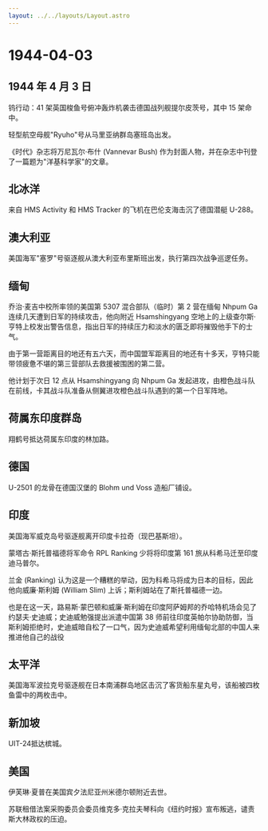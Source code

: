 ```yaml
---
layout: ../../layouts/Layout.astro
---
```


# 1944-04-03

## 1944 年 4 月 3 日

钨行动：41 架英国梭鱼号俯冲轰炸机袭击德国战列舰提尔皮茨号，其中 15
架命中。

轻型航空母舰"Ryuho"号从马里亚纳群岛塞班岛出发。

《时代》杂志将万尼瓦尔·布什 (Vannevar Bush)
作为封面人物，并在杂志中刊登了一篇题为"洋基科学家"的文章。

## 北冰洋

来自 HMS Activity 和 HMS Tracker 的飞机在巴伦支海击沉了德国潜艇 U-288。

## 澳大利亚

美国海军"塞罗"号驱逐舰从澳大利亚布里斯班出发，执行第四次战争巡逻任务。

## 缅甸

乔治·麦吉中校所率领的美国第 5307 混合部队（临时）第 2 营在缅甸 Nhpum Ga
连续几天遭到日军的持续攻击，他向附近 Hsamshingyang
空地上的上级查尔斯·亨特上校发出警告信息，指出日军的持续压力和淡水的匮乏即将摧毁他手下的士气。

由于第一营距离目的地还有五六天，而中国盟军距离目的地还有十多天，亨特只能带领疲惫不堪的第三营部队去救援被围困的第二营。

他计划于次日 12 点从 Hsamshingyang 向 Nhpum Ga
发起进攻，由橙色战斗队在前线，卡其战斗队准备从侧翼进攻橙色战斗队遇到的第一个日军阵地。

## 荷属东印度群岛

翔鹤号抵达荷属东印度的林加路。

## 德国

U-2501 的龙骨在德国汉堡的 Blohm und Voss 造船厂铺设。

## 印度

美国海军威克岛号驱逐舰离开印度卡拉奇（现巴基斯坦）。

蒙塔古·斯托普福德将军命令 RPL Ranking 少将将印度第 161
旅从科希马迁至印度迪马普尔。

兰金 (Ranking)
认为这是一个糟糕的举动，因为科希马将成为日本的目标，因此他向威廉·斯利姆
(William Slim) 上诉；斯利姆站在了斯托普福德一边。

也是在这一天，路易斯·蒙巴顿和威廉·斯利姆在印度阿萨姆邦的乔哈特机场会见了约瑟夫·史迪威；史迪威勉强提出派遣中国第
38
师前往印度英帕尔协助防御，当斯利姆拒绝时，史迪威暗自松了一口气，因为史迪威希望利用缅甸北部的中国人来推进他自己的战役

## 太平洋

美国海军波拉克号驱逐舰在日本南浦群岛地区击沉了客货船东星丸号，该船被四枚鱼雷中的两枚击中。

## 新加坡

UIT-24抵达槟城。

## 美国

伊芙琳·夏普在美国宾夕法尼亚州米德尔顿附近去世。

苏联租借法案采购委员会委员维克多·克拉夫琴科向《纽约时报》宣布叛逃，谴责斯大林政权的压迫。